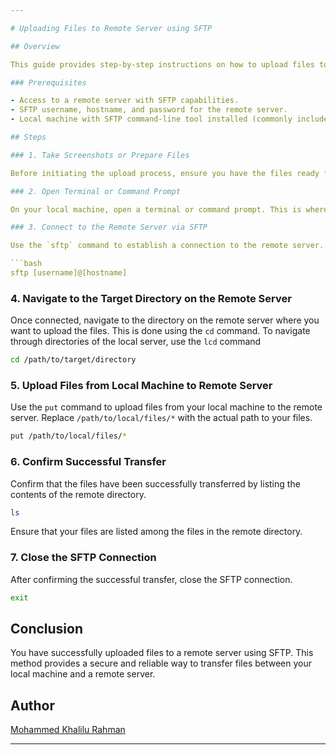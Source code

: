 ```yaml
---

# Uploading Files to Remote Server using SFTP

## Overview

This guide provides step-by-step instructions on how to upload files to a remote server using the Secure File Transfer Protocol (SFTP). SFTP is a secure and efficient method for transferring files between a local machine and a remote server.

### Prerequisites

- Access to a remote server with SFTP capabilities.
- SFTP username, hostname, and password for the remote server.
- Local machine with SFTP command-line tool installed (commonly included in OpenSSH installations).

## Steps

### 1. Take Screenshots or Prepare Files

Before initiating the upload process, ensure you have the files ready for transfer. In this example, we'll use the scenario of uploading screenshots.

### 2. Open Terminal or Command Prompt

On your local machine, open a terminal or command prompt. This is where you'll enter the commands to connect to the remote server and upload files.

### 3. Connect to the Remote Server via SFTP

Use the `sftp` command to establish a connection to the remote server. Replace `[username]`, `[hostname]`, and `[password]` with your actual credentials.

```bash
sftp [username]@[hostname]
```

### 4. Navigate to the Target Directory on the Remote Server

Once connected, navigate to the directory on the remote server where you want to upload the files.
This is done using the `cd` command.
To navigate through directories of the local server, use the `lcd` command 

```bash
cd /path/to/target/directory
```

### 5. Upload Files from Local Machine to Remote Server

Use the `put` command to upload files from your local machine to the remote server. Replace `/path/to/local/files/*` with the actual path to your files.

```bash
put /path/to/local/files/*
```

### 6. Confirm Successful Transfer

Confirm that the files have been successfully transferred by listing the contents of the remote directory.

```bash
ls
```

Ensure that your files are listed among the files in the remote directory.

### 7. Close the SFTP Connection

After confirming the successful transfer, close the SFTP connection.

```bash
exit
```

## Conclusion

You have successfully uploaded files to a remote server using SFTP. This method provides a secure and reliable way to transfer files between your local machine and a remote server.

## Author

[Mohammed Khalilu Rahman](https://github.com/krmohammed)

---
```

